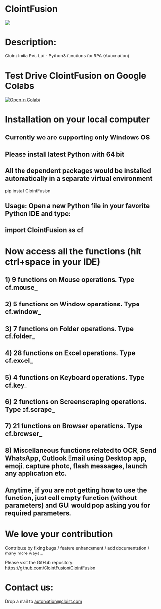 # ClointFusion

<img src="https://1.bp.blogspot.com/-bsjlUEdJ35M/X1Wqcpfu9lI/AAAAAAAAAQw/8VKgirD4Uvcgdse3UiAYM1Ci9HbKSGtvwCLcBGAsYHQ/s122/Splash.png">

# Description: 
Cloint India Pvt. Ltd - Python3 functions for RPA (Automation)

# Test Drive ClointFusion on Google Colabs
<a href="https://colab.research.google.com/github/ClointFusion/ClointFusion/blob/master/ClointFusion_Labs.ipynb\" target="_parent\"><img src="https://colab.research.google.com/assets/colab-badge.svg\" alt="Open In Colab\"/></a>

# Installation on your local computer
## Currently we are supporting only Windows OS
## Please install latest Python with 64 bit
## All the dependent packages would be installed automatically in a separate virtual environment
pip install ClointFusion

## Usage: Open a new Python file in your favorite Python IDE and type:
## import ClointFusion as cf

# Now access all the functions (hit ctrl+space in your IDE)

## 1) 9 functions on Mouse operations. Type cf.mouse_ 

## 2) 5 functions on Window operations. Type cf.window_ 

## 3) 7 functions on Folder operations. Type cf.folder_ 

## 4) 28 functions on Excel operations. Type cf.excel_ 

## 5) 4 functions on Keyboard operations. Type cf.key_

## 6) 2 functions on Screenscraping operations. Type cf.scrape_

## 7) 21 functions on Browser operations. Type cf.browser_

## 8) Miscellaneous functions related to OCR, Send WhatsApp, Outlook Email using Desktop app, emoji, capture photo, flash messages, launch any application etc.

## Anytime, if you are not getting how to use the function, just call empty function (without parameters) and GUI would pop asking you for required parameters.

# We love your contribution
Contribute by fixing bugs / feature enhancement / add documentation / many more ways...

Please visit the GitHub repository: https://github.com/ClointFusion/ClointFusion

# Contact us: 
Drop a mail to automation@cloint.com